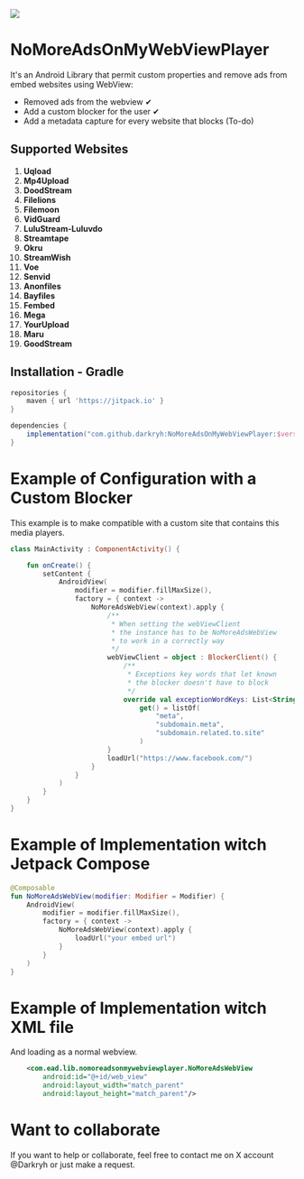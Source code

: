 [![](https://jitpack.io/v/darkryh/NoMoreAdsOnMyWebViewPlayer.svg)](https://jitpack.io/#darkryh/NoMoreAdsOnMyWebViewPlayer)
# NoMoreAdsOnMyWebViewPlayer

It's an Android Library that permit custom properties and remove ads from embed websites using WebView:
- Removed ads from the webview ✔
- Add a custom blocker for the user ✔
- Add a metadata capture for every website that blocks (To-do)

## Supported Websites

1. **Uqload**
2. **Mp4Upload**
3. **DoodStream**
4. **Filelions**
5. **Filemoon**
6. **VidGuard**
7. **LuluStream-Luluvdo**
8. **Streamtape**
9. **Okru**
10. **StreamWish**
11. **Voe**
12. **Senvid**
13. **Anonfiles**
14. **Bayfiles**
15. **Fembed**
16. **Mega**
17. **YourUpload**
18. **Maru**
19. **GoodStream**

## Installation - Gradle
```groovy  
repositories {   
    maven { url 'https://jitpack.io' }  
}

dependencies {  
    implementation("com.github.darkryh:NoMoreAdsOnMyWebViewPlayer:$version")
} 
```  
# Example of Configuration with a Custom Blocker
This example is to make compatible with a custom site that contains this media players.
```kotlin
class MainActivity : ComponentActivity() {

    fun onCreate() {
        setContent {
            AndroidView(
                modifier = modifier.fillMaxSize(),
                factory = { context ->
                    NoMoreAdsWebView(context).apply {
                        /**
                         * When setting the webViewClient
                         * the instance has to be NoMoreAdsWebView
                         * to work in a correctly way
                         */
                        webViewClient = object : BlockerClient() {
                            /**
                             * Exceptions key words that let known
                             * the blocker doesn't have to block
                             */
                            override val exceptionWordKeys: List<String>
                                get() = listOf(
                                    "meta",
                                    "subdomain.meta",
                                    "subdomain.related.to.site"
                                )
                        }
                        loadUrl("https://www.facebook.com/")
                    }
                }
            )
        }    
    }
}
```
# Example of Implementation witch Jetpack Compose
```kotlin
@Composable
fun NoMoreAdsWebView(modifier: Modifier = Modifier) {
    AndroidView(
        modifier = modifier.fillMaxSize(),
        factory = { context ->
            NoMoreAdsWebView(context).apply {
                loadUrl("your embed url")
            }
        }
    )
}
```
# Example of Implementation witch XML file
And loading as a normal webview.
```xml
    <com.ead.lib.nomoreadsonmywebviewplayer.NoMoreAdsWebView
        android:id="@+id/web_view"
        android:layout_width="match_parent"
        android:layout_height="match_parent"/>

```

# Want to collaborate
If you want to help or collaborate, feel free to contact me on X account @Darkryh or just make a request.
